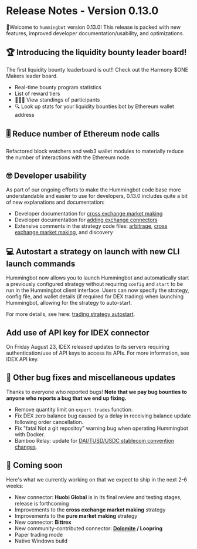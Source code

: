 # Release Notes - Version 0.13.0

🚀Welcome to `hummingbot` version 0.13.0! This release is packed with new features, improved developer documentation/usability, and optimizations.

## 🏆 Introducing the liquidity bounty leader board!

The first liquidity bounty leaderboard is out!! Check out the Harmony \$ONE Makers leader board.

- Real-time bounty program statistics
- List of reward tiers
- 🥇🥈🥉 View standings of participants
- 🔍 Look up stats for your liquidity bounties bot by Ethereum wallet address

## 🎚️ Reduce number of Ethereum node calls

Refactored block watchers and web3 wallet modules to materially reduce the number of interactions with the Ethereum node.

## 🤓 Developer usability

As part of our ongoing efforts to make the Hummingbot code base more understandable and easier to use for developers, 0.13.0 includes quite a bit of new explanations and documentation:

- Developer documentation for [cross exchange market making](/developers/strategies/cross-exchange-market-making/)
- Developer documentation for [adding exchange connectors](/developers/connectors/)
- Extensive comments in the strategy code files: [arbitrage](https://github.com/CoinAlpha/hummingbot/tree/master/hummingbot/strategy/arbitrage), [cross exchange market making](https://github.com/CoinAlpha/hummingbot/blob/master/hummingbot/strategy/cross_exchange_market_making), and discovery

## 💻 Autostart a strategy on launch with new CLI launch commands

Hummingbot now allows you to launch Hummingbot and automatically start a previously configured strategy without requiring `config` and `start` to be run in the Hummingbot client interface. Users can now specify the strategy, config file, and wallet details (if required for DEX trading) when launching Hummingbot, allowing for the strategy to auto-start.

For more details, see here: [trading strategy autostart](https://docs.hummingbot.io/advanced/autostart/).

## Add use of API key for IDEX connector

On Friday August 23, IDEX released updates to its servers requiring authentication/use of API keys to access its APIs. For more information, see IDEX API key.

## 🐞 Other bug fixes and miscellaneous updates

Thanks to everyone who reported bugs! **Note that we pay bug bounties to anyone who reports a bug that we end up fixing.**

- Remove quantity limit on `export trades` function.
- Fix DEX zero balance bug caused by a delay in receiving balance update following order cancellation.
- Fix "fatal Not a git repositoy" warning bug when operating Hummingbot with Docker.
- Bamboo Relay: update for [DAI/TUSD/USDC stablecoin convention changes](https://medium.com/bamboo-relay/august-development-update-44307ce7898a).

## 🚀 Coming soon

Here's what we currently working on that we expect to ship in the next 2-6 weeks:

- New connector: **Huobi Global** is in its final review and testing stages, release is forthcoming
- Improvements to the **cross exchange market making** strategy
- Improvements to the **pure market making** strategy
- New connector: **Bittrex**
- New community-contributed connector: **[Dolomite](https://dolomite.io/) / Loopring**
- Paper trading mode
- Native Windows build

